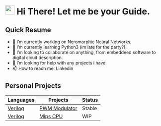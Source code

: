 <h1><img src="https://emojis.slackmojis.com/emojis/images/1531849430/4246/blob-sunglasses.gif?1531849430" width="30"/> Hi There! Let me be your Guide.</h1>


<!--
**Tiago-o-Oliveira/Tiago-o-Oliveira** is a ✨ _special_ ✨ repository because its `README.md` (this file) appears on your GitHub profile.

Here are some ideas to get you started:

- 🔭 I’m currently working on ...
- 🌱 I’m currently learning ...
- 👯 I’m looking to collaborate on ...
- 🤔 I’m looking for help with ...
- 💬 Ask me about ...
- 📫 How to reach me: ...
- 😄 Pronouns: ...
- ⚡ Fun fact: ...
-->
## Quick Resume
- 🔭 I’m currently working on Neromorphic Neural Networks;
- 🌱 I’m currently learning Python3 (im late for the party?);
- 👯 I’m looking to collaborate on anything, from embeddeed software to digital cicuit description.
- 🤔 I’m looking for help with any projects i have
- 📫 How to reach me: Linkedin
## Personal Projects


| Languages  | Projects | Status |
| ------------- | ------------- | ------------- |
| [Verilog](https://pt.wikipedia.org/wiki/Verilog)  | [PWM Modulator](https://github.com/Tiago-o-Oliveira/PWM-Modulation-Verilog) | Stable  |
| [Verilog](https://pt.wikipedia.org/wiki/Verilog)  | [Mips CPU](https://github.com/Tiago-o-Oliveira/Mips-CPU-Verilog)  | WIP  |



